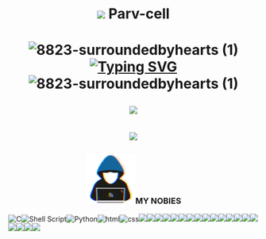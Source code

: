 <h1 align="center"><img src="https://github.com/naruhitokaide/naruhitokaide/blob/main/code.gif" height="20"/> Parv-cell</h1>


<h1 align="center">
  
![8823-surroundedbyhearts (1)](https://user-images.githubusercontent.com/122843056/222825850-75f1bba2-98ba-4c76-8b26-8469d5ffe47b.gif)[![Typing SVG](https://readme-typing-svg.herokuapp.com?font=Fira+Code&weight=900&size=28&pause=1000&random=false&width=1000&lines=Welcome)](https://git.io/typing-svg)![8823-surroundedbyhearts (1)](https://user-images.githubusercontent.com/122843056/222825850-75f1bba2-98ba-4c76-8b26-8469d5ffe47b.gif)
  
</h3>

<div id="header" align="center">
  <img src="https://media.giphy.com/media/HwBlFQZFcAoUcPHZdX/giphy.gif" width="100"/>
</div>


<h2 align="center">
  <img src="https://user-images.githubusercontent.com/122843056/222992067-f3d05bc4-769e-412b-9be1-00fa7356e74b.gif" height="300"/>
</h2>

<h3 align="center"><img src="https://github.com/0xAbdulKhalid/0xAbdulKhalid/raw/main/assets/mdImages/about_me.gif" height="100"/>MY NOBIES</h3>


![C](https://img.shields.io/badge/c-%2300599C.svg?style=for-the-badge&logo=c&logoColor=white)![Shell Script](https://img.shields.io/badge/shell_script-%23121011.svg?style=for-the-badge&logo=gnu-bash&logoColor=white)![Python](https://img.shields.io/badge/python-3670A0?style=for-the-badge&logo=python&logoColor=ffdd54)![html](https://img.shields.io/badge/html-3670A0?style=for-the-badge&logo=html&logoColor=ffdd54)![css](https://img.shields.io/badge/css-3270A0?style=for-the-badge&logo=css&logoColor=pink)![](https://img.shields.io/badge/C%23-239120?style=for-the-badge&logo=c-sharp&logoColor=white)![](https://img.shields.io/badge/JavaScript-323330?style=for-the-badge&logo=javascript&logoColor=F7DF1E)![](https://img.shields.io/badge/Scratch-4D97FF?style=for-the-badge&logo=Scratch&logoColor=white)![](https://img.shields.io/badge/Canva-%2300C4CC.svg?&style=for-the-badge&logo=Canva&logoColor=white)![](https://img.shields.io/badge/Figma-F24E1E?style=for-the-badge&logo=figma&logoColor=white)![](https://img.shields.io/badge/Bootstrap-563D7C?style=for-the-badge&logo=bootstrap&logoColor=white)![](https://img.shields.io/badge/Bulma-00D1B2?style=for-the-badge&logo=Bulma&logoColor=white)![](https://img.shields.io/badge/Tailwind_CSS-38B2AC?style=for-the-badge&logo=tailwind-css&logoColor=white)![](https://img.shields.io/badge/PlayStation-003791?style=for-the-badge&logo=playstation&logoColor=white)![](https://img.shields.io/badge/Steam-000000?style=for-the-badge&logo=steam&logoColor=white)![](https://img.shields.io/badge/VSCode-0078D4?style=for-the-badge&logo=visual%20studio%20code&logoColor=white)![](https://img.shields.io/badge/VIM-%2311AB00.svg?&style=for-the-badge&logo=vim&logoColor=white)![](	https://img.shields.io/badge/prettier-1A2C34?style=for-the-badge&logo=prettier&logoColor=F7BA3E)![](https://img.shields.io/badge/Windows-0078D6?style=for-the-badge&logo=windows&logoColor=white)![](https://img.shields.io/badge/Tidal-000000?style=for-the-badge&logo=Tidal&logoColor=white)![](https://img.shields.io/badge/YouTube_Music-FF0000?style=for-the-badge&logo=youtube-music&logoColor=white)![](https://img.shields.io/badge/Netflix-E50914?style=for-the-badge&logo=netflix&logoColor=white)![]([https://img.shields.io/badge/YouTube-FF0000?style=for-the-badge&logo=youtube&logoColor=white])![](https://img.shields.io/badge/Google_chrome-4285F4?style=for-the-badge&logo=Google-chrome&logoColor=white)
